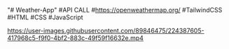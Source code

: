"# Weather-App" #API CALL #https://openweathermap.org/ #TailwindCSS #HTML #CSS #JavaScript





https://user-images.githubusercontent.com/89846475/224387605-417968c5-f9f0-4bf2-883c-49f59f16632e.mp4

